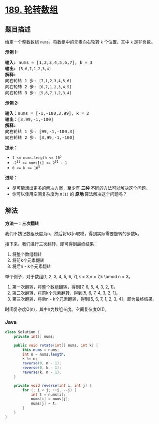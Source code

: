 # [189. 轮转数组](https://leetcode.cn/problems/rotate-array)

## 题目描述

<p>给定一个整数数组 <code>nums</code>，将数组中的元素向右轮转 <code>k</code><em>&nbsp;</em>个位置，其中&nbsp;<code>k</code><em>&nbsp;</em>是非负数。</p>

<p><strong>示例 1:</strong></p>

<pre>
<strong>输入:</strong> nums = [1,2,3,4,5,6,7], k = 3
<strong>输出:</strong> <code>[5,6,7,1,2,3,4]</code>
<strong>解释:</strong>
向右轮转 1 步: <code>[7,1,2,3,4,5,6]</code>
向右轮转 2 步: <code>[6,7,1,2,3,4,5]
</code>向右轮转 3 步: <code>[5,6,7,1,2,3,4]</code>
</pre>

<p><strong>示例&nbsp;2:</strong></p>

<pre>
<strong>输入：</strong>nums = [-1,-100,3,99], k = 2
<strong>输出：</strong>[3,99,-1,-100]
<strong>解释:</strong> 
向右轮转 1 步: [99,-1,-100,3]
向右轮转 2 步: [3,99,-1,-100]</pre>

<p><strong>提示：</strong></p>

<ul>
	<li><code>1 &lt;= nums.length &lt;= 10<sup>5</sup></code></li>
	<li><code>-2<sup>31</sup> &lt;= nums[i] &lt;= 2<sup>31</sup> - 1</code></li>
	<li><code>0 &lt;= k &lt;= 10<sup>5</sup></code></li>
</ul>

<p><strong>进阶：</strong></p>

<ul>
	<li>尽可能想出更多的解决方案，至少有 <strong>三种</strong> 不同的方法可以解决这个问题。</li>
	<li>你可以使用空间复杂度为&nbsp;<code>O(1)</code> 的&nbsp;<strong>原地&nbsp;</strong>算法解决这个问题吗？</li>
</ul>

## 解法

**方法一：三次翻转**

我们不妨记数组长度为n，然后将k对n取模，得到实际需要旋转的步数k。

接下来，我们进行三次翻转，即可得到最终结果：

1. 将整个数组翻转
2. 将前k个元素翻转
3. 将后n - k个元素翻转

举个例子，对于数组[1, 2, 3, 4, 5, 6, 7],k = 3,n = 7,k \bmod n = 3。

1. 第一次翻转，将整个数组翻转，得到[7, 6, 5, 4, 3, 2, 1]。
2. 第二次翻转，将前k个元素翻转，得到[5, 6, 7, 4, 3, 2, 1]。
3. 第三次翻转，将后n - k个元素翻转，得到[5, 6, 7, 1, 2, 3, 4]，即为最终结果。

时间复杂度O(n)，其中n为数组长度。空间复杂度O(1)。

### **Java**

```java
class Solution {
    private int[] nums;

    public void rotate(int[] nums, int k) {
        this.nums = nums;
        int n = nums.length;
        k %= n;
        reverse(0, n - 1);
        reverse(0, k - 1);
        reverse(k, n - 1);
    }

    private void reverse(int i, int j) {
        for (; i < j; ++i, --j) {
            int t = nums[i];
            nums[i] = nums[j];
            nums[j] = t;
        }
    }
}
```
